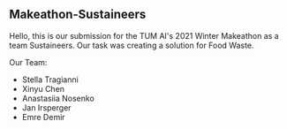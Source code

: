 ## Makeathon-Sustaineers

Hello, this is our submission for the TUM AI's 2021 Winter Makeathon as a team Sustaineers.
Our task was creating a solution for Food Waste.

Our Team: 
- Stella Tragianni
- Xinyu Chen
- Anastasiia Nosenko
- Jan Irsperger
- Emre Demir
